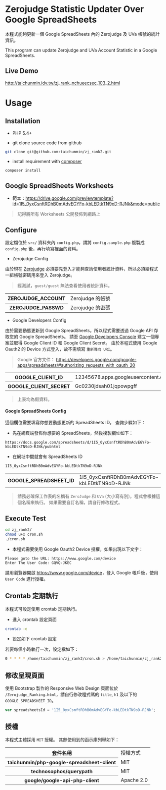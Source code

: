 # Zerojudge Statistic Updater Over Google SpreadSheets

本程式能夠更新一個 Google SpreadSheets 內的 Zerojudge 及 UVa 帳號的統計資訊。

This program can update Zerojudge and UVa Account Statistic in a Google SpreadSheets.

## Live Demo

<http://taichunmin.idv.tw/zj_rank_nchueecsec_103_2.html>

# Usage

## Installation

* PHP 5.4+

* git clone source code from github

```sh
git clone git@github.com:taichunmin/zj_rank2.git
```

* install requirement with [composer](https://getcomposer.org/)

```sh
composer install
```

## Google SpreadSheets Worksheets

* 範本：<https://drive.google.com/previewtemplate?id=1I5_0yxCsnftRDhB0mAdvEGYFo-kbLEDtkTN9oD-RJNk&mode=public>

> 記得將所有 Worksheets 公開發佈到網路上

## Configure

設定檔位於 `src/` 資料夾內 `config.php`，請將 `config.sample.php` 複製成 `config.php` 後，再行填寫裡面的資料。

* Zerojudge Config

由於現在 [Zerojudge](http://zerojudge.tw) 必須要先登入才能夠查詢使用者統計資料，所以必須給程式一組帳號密碼用來登入 Zerojudge。

> 經測試，`guest/guest` 無法查看使用者統計資料。

<table>
	<tr>
		<th>ZEROJUDGE_ACCOUNT</th>
		<td>Zerojudge 的帳號</td>
	</tr>
	<tr>
		<th>ZEROJUDGE_PASSWD</th>
		<td>Zerojudge 的密碼</td>
	</tr>
</table>

* Google Developers Config

由於需要動態更新到 Google SpreadSheets，所以程式需要透過 Google API 存取您的 Google SpreadSheets。 請至 [Google Developers Console](https://console.developers.google.com/) 建立一個專案並取得 Google Client ID 和 Google Client Secret。 由於本程式使用 Google Oauth2 的 Device 方式登入，故不需填寫 `重新導向 URI`。

> Google 官方文件： <https://developers.google.com/google-apps/spreadsheets/#authorizing_requests_with_oauth_20>

<table>
	<tr>
		<th>GOOGLE_CLIENT_ID</th>
		<td>12345678.apps.googleusercontent.com</td>
	</tr>
	<tr>
		<th>GOOGLE_CLIENT_SECRET</th>
		<td>Gc0230jdsah01jqpowpgff</td>
	</tr>
</table>

> 上表均為假資料。

#### Google SpreadSheets Config

這個欄位需要填寫你想要動態更新的 SpreadSheets ID。 查詢步驟如下：

* 先在網頁端發佈你想要的 SpreadSheets，然後複製網址如下：

```
https://docs.google.com/spreadsheets/d/1I5_0yxCsnftRDhB0mAdvEGYFo-kbLEDtkTN9oD-RJNk/pubhtml
```

* 在網址中間就會有 SpreadSheets ID

```
1I5_0yxCsnftRDhB0mAdvEGYFo-kbLEDtkTN9oD-RJNk
```

<table>
	<tr>
		<th>GOOGLE_SPREADSHEET_ID</th>
		<td>1I5_0yxCsnftRDhB0mAdvEGYFo-kbLEDtkTN9oD-RJNk</td>
	</tr>
</table>

> 請務必確保工作表的名稱有 `ZeroJudge` 和 `UVa` (大小寫有別)，程式會根據這個名稱來執行。 如果需要自訂名稱，請自行修改程式。

## Execute Test

```sh
cd zj_rank2/
chmod u+x cron.sh
./cron.sh
```

* 本程式需要使用 Google Oauth2 Device 授權，如果出現以下文字：

```
Please goto the URL: https://www.google.com/device
Enter The User Code: GQVQ-JKEC
```

請用瀏覽器開啟 <https://www.google.com/device>，登入 Google 帳戶後，使用 `User Code` 進行授權。


## Crontab 定期執行

本程式可設定使用 crontab 定期執行。

* 進入 crontab 設定頁面

```sh
crontab -e
```

* 設定如下 crontab 設定

若要每個小時執行一次，設定檔如下：

```sh
0 * * * * /home/taichunmin/zj_rank2/cron.sh > /home/taichunmin/zj_rank2/last.log 2>&1
```

## 修改呈現頁面

使用 Bootstrap 製作的 Responsive Web Design 頁面位於 `/Zerojudge_Ranking.html`，請自行修改程式碼的 `title`, `h1` 及以下的 `GOOGLE_SPREADSHEET_ID`。

```js
var spreadsheetsId = '1I5_0yxCsnftRDhB0mAdvEGYFo-kbLEDtkTN9oD-RJNk';
```

## 授權

本程式主體採用 `MIT` 授權。 其餘使用到的函示庫列舉如下：

<table>
	<tr>
		<th>套件名稱</th>
		<td>授權方式</td>
	</tr>
	<tr>
		<th>taichunmin/php-google-spreadsheet-client</th>
		<td>MIT</td>
	</tr>
	<tr>
		<th>technosophos/querypath</th>
		<td>MIT</td>
	</tr>
	<tr>
		<th>google/google-api-php-client</th>
		<td>Apache 2.0</td>
	</tr>
</table>
